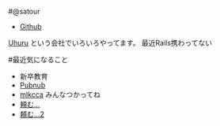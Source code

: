 #@satour
- [Github](https://github.com/satour)

[Uhuru](http://uhuru.co.jp/) という会社でいろいろやってます。
最近Rails携わってない

#最近気になること
- 新卒教育
- [Pubnub](https://www.pubnub.com/)
- [mlkcca](https://mlkcca.com/) みんなつかってね
- [頼む...](https://www.wantedly.com/projects/45625)
- [頼む...2](https://github.com/satour/rails-style-guide-jp/issues)
